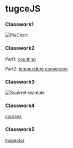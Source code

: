 # tugceJS 

### Classwork1
![PieChart](https://tugcekocak.github.io/tugceJS/images/sc1.png)
### Classwork2
Part1: [counting](https://tugcekocak.github.io/tugceJS/classwork_part1.html)

Part2: [temperature conversion](https://tugcekocak.github.io/tugceJS/classwork_part2.html)

### Classwork3
![Squirrel example](https://tugcekocak.github.io/tugceJS/images/sc555.png)

### Classwork4
[courses](https://tugcekocak.github.io/tugceJS/cw4.html)

### Classwork5
[Inspector](https://tugcekocak.github.io/tugceJS//CW5-CAL%C4%B0SMA/work/EloquentJS.html)

